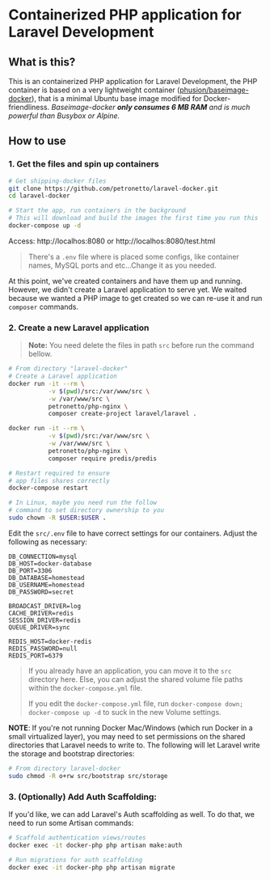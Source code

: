 # Containerized PHP application for Laravel Development

## What is this?

This is an containerized PHP application for Laravel Development, the PHP container is based on a very lightweight container ([phusion/baseimage-docker](http://phusion.github.io/baseimage-docker/)), that is a minimal Ubuntu base image modified for Docker-friendliness. _Baseimage-docker **only consumes 6 MB RAM** and is much powerful than Busybox or Alpine._

## How to use

### 1. Get the files and spin up containers

```bash
# Get shipping-docker files
git clone https://github.com/petronetto/laravel-docker.git
cd laravel-docker

# Start the app, run containers in the background
# This will download and build the images the first time you run this
docker-compose up -d
```

Access: http://localhos:8080 or http://localhos:8080/test.html

> There's a `.env` file where is placed some configs, like container names, 
> MySQL ports and etc...Change it as you needed. 

At this point, we've created containers and have them up and running. However, we didn't create a Laravel application to serve yet. We waited because we wanted a PHP image to get created so we can re-use it and run `composer` commands.

### 2. Create a new Laravel application

> **Note:** You need delete the files in path `src` before run the command bellow.

```bash
# From directory "laravel-docker"
# Create a Laravel application
docker run -it --rm \
           -v $(pwd)/src:/var/www/src \
           -w /var/www/src \
           petronetto/php-nginx \
           composer create-project laravel/laravel .

docker run -it --rm \
           -v $(pwd)/src:/var/www/src \
           -w /var/www/src \
           petronetto/php-nginx \
           composer require predis/predis

# Restart required to ensure
# app files shares correctly
docker-compose restart

# In Linux, maybe you need run the follow
# command to set directory ownership to you
sudo chown -R $USER:$USER . 
```

Edit the `src/.env` file to have correct settings for our containers. Adjust the following as necessary:

```
DB_CONNECTION=mysql
DB_HOST=docker-database
DB_PORT=3306
DB_DATABASE=homestead
DB_USERNAME=homestead
DB_PASSWORD=secret

BROADCAST_DRIVER=log
CACHE_DRIVER=redis
SESSION_DRIVER=redis
QUEUE_DRIVER=sync

REDIS_HOST=docker-redis
REDIS_PASSWORD=null
REDIS_PORT=6379
```

> If you already have an application, you can move it to the `src` directory here. Else, you can adjust the shared volume file paths within the `docker-compose.yml` file.
> 
> If you edit the `docker-compose.yml` file, run `docker-compose down; docker-compose up -d` to suck in the new Volume settings.

**NOTE**: If you're not running Docker Mac/Windows (which run Docker in a small virtualized layer), you may need to set permissions on the shared directories that Laravel needs to write to. The following will let Laravel write the storage and bootstrap directories:

```bash
# From directory laravel-docker
sudo chmod -R o+rw src/bootstrap src/storage
```

### 3. (Optionally) Add Auth Scaffolding:

If you'd like, we can add Laravel's Auth scaffolding as well. To do that, we need to run some Artisan commands:

```bash
# Scaffold authentication views/routes
docker exec -it docker-php php artisan make:auth

# Run migrations for auth scaffolding
docker exec -it docker-php php artisan migrate
```
